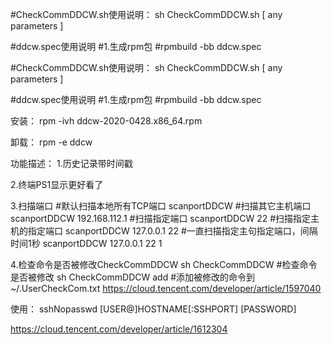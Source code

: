 #CheckCommDDCW.sh使用说明：
sh CheckCommDDCW.sh  [ any parameters ]

 


#ddcw.spec使用说明
#1.生成rpm包
#rpmbuild -bb ddcw.spec

#CheckCommDDCW.sh使用说明：
sh CheckCommDDCW.sh  [ any parameters ]

 


#ddcw.spec使用说明
#1.生成rpm包
#rpmbuild -bb ddcw.spec

安装：
rpm -ivh ddcw-2020-0428.x86_64.rpm


卸载：
rpm -e ddcw


功能描述：
1.历史记录带时间戳

2.终端PS1显示更好看了

3.扫描端口
#默认扫描本地所有TCP端口 
scanportDDCW
#扫描其它主机端口
scanportDDCW 192.168.112.1
#扫描指定端口
scanportDDCW  22
#扫描指定主机的指定端口
scanportDDCW  127.0.0.1 22
#一直扫描指定主句指定端口，间隔时间1秒
scanportDDCW  127.0.0.1 22  1

4.检查命令是否被修改CheckCommDDCW
sh CheckCommDDCW              #检查命令是否被修改
sh CheckCommDDCW    add   #添加被修改的命令到 ~/.UserCheckCom.txt
https://cloud.tencent.com/developer/article/1597040




使用：
sshNopasswd   [USER@]HOSTNAME[:SSHPORT]  [PASSWORD]


https://cloud.tencent.com/developer/article/1612304




